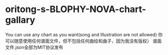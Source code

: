 # oritong-s-BLOPHY-NOVA-chart-gallary
You can use any chart as you want(song and Illustration are not allowed)
你可以随意使用任何谱面文件，但不包括任何曲绘和曲子，因为我没有版权）
谱面文件.json全部为MIT协议发布

